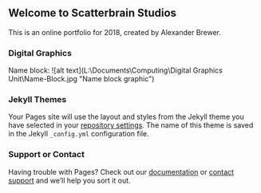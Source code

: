 ## Welcome to Scatterbrain Studios

This is an online portfolio for 2018, created by Alexander Brewer.

### Digital Graphics

Name block:
![alt text](L:\Documents\Computing\Digital Graphics Unit\Name-Block.jpg "Name block graphic")

### Jekyll Themes

Your Pages site will use the layout and styles from the Jekyll theme you have selected in your [repository settings](https://github.com/ABrewer876/Portfolio/settings). The name of this theme is saved in the Jekyll `_config.yml` configuration file.

### Support or Contact

Having trouble with Pages? Check out our [documentation](https://help.github.com/categories/github-pages-basics/) or [contact support](https://github.com/contact) and we’ll help you sort it out.

